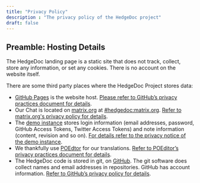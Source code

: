 ```yaml
---
title: "Privacy Policy"
description : "The privacy policy of the HedgeDoc project"
draft: false
---
```

## Preamble: Hosting Details

The HedgeDoc landing page is a static site that does not track, collect, store any information, or set any cookies. There is no account on the website itself.

There are some third party places where the HedgeDoc Project stores data:

- [GitHub Pages][github-pages] is the website host. [Please refer to GitHub’s privacy practices document for details][github-privacy].
- Our Chat is located on [matrix.org][matrix-org] at [#hedgedoc:matrix.org][chat]. [Refer to matrix.org's privacy policy for details][matrix-privacy].
- The [demo instance][demo] stores login information (email addresses, password, GitHub Access Tokens, Twitter Access Tokens) and note information (content, revision and so on). [For details refer to the privacy notice of the demo instance][demo-privacy].
- We thankfully use [POEdtor][translate] for our translations. [Refer to POEditor’s privacy practices document for details][github-privacy].
- The HedgeDoc code is stored in git, on [GitHub][github]. The git software does collect names and email addresses in repositories. GitHub has account information. [Refer to GitHub’s privacy policy for details][translate-privacy].


[github]: https://github.com/
[github-pages]: https://help.github.com/articles/what-is-github-pages/
[github-privacy]: https://help.github.com/articles/global-privacy-practices/

[chat]: https://chat.hedgedoc.org
[matrix-org]: https://matrix.org/
[matrix-privacy]: https://matrix.org/legal/privacy-notice

[demo]: https://demo.hedgedoc.org
[demo-privacy]: https://demo.hedgedoc.org/s/privacy

[translate]: https://translate.hedgedoc.org
[translate-privacy]: https://poeditor.com/terms/privacy
